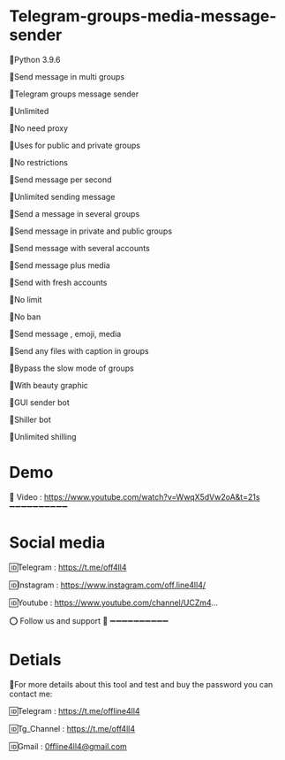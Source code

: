 # Telegram-groups-media-message-sender

📌Python 3.9.6

📌Send message in multi groups

📌Telegram groups message sender

📌Unlimited

📌No need proxy

📌Uses for public and private groups

📌No restrictions

📌Send message per second

📌Unlimited sending message

📌Send a message in several groups

📌Send message in private and public groups

📌Send message with several accounts

📌Send message plus media 

📌Send with fresh accounts

📌No limit

📌No ban

📌Send message , emoji, media

📌Send any files with caption in groups

📌Bypass the slow mode of groups

📌With beauty graphic

📌GUI sender bot

📌Shiller bot

📌Unlimited shilling

# Demo
🔰 Video : https://www.youtube.com/watch?v=WwqX5dVw2oA&t=21s
➖➖➖➖➖➖➖➖➖➖
# Social media

🆔Telegram : https://t.me/off4ll4

🆔Instagram : https://www.instagram.com/off.line4ll4/

🆔Youtube : https://www.youtube.com/channel/UCZm4...

⭕️ Follow us and support 💙
➖➖➖➖➖➖➖➖➖➖
# Detials
💢For more details about this tool and test and buy the password you can contact me:

🆔Telegram : https://t.me/offline4ll4

🆔Tg_Channel : https://t.me/off4ll4

🆔Gmail : 0ffline4ll4@gmail.com
